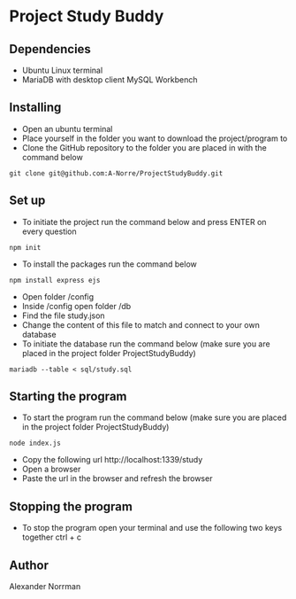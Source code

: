 # Project Study Buddy

## Dependencies

* Ubuntu Linux terminal
* MariaDB with desktop client MySQL Workbench

## Installing

* Open an ubuntu terminal
* Place yourself in the folder you want to download the project/program to
* Clone the GitHub repository to the folder you are placed in with the command below
```
git clone git@github.com:A-Norre/ProjectStudyBuddy.git
```

## Set up
* To initiate the project run the command below and press ENTER on every question
```
npm init
```

* To install the packages run the command below
```
npm install express ejs
```

* Open folder /config
* Inside /config open folder /db 
* Find the file study.json
* Change the content of this file to match and connect to your own database
* To initiate the database run the command below (make sure you are placed in the project folder ProjectStudyBuddy)
```
mariadb --table < sql/study.sql
```

## Starting the program
* To start the program run the command below (make sure you are placed in the project folder ProjectStudyBuddy)
```
node index.js
```
* Copy the following url
http://localhost:1339/study
* Open a browser
* Paste the url in the browser and refresh the browser

## Stopping the program
* To stop the program open your terminal and use the following two keys together
ctrl + c

## Author
Alexander Norrman
